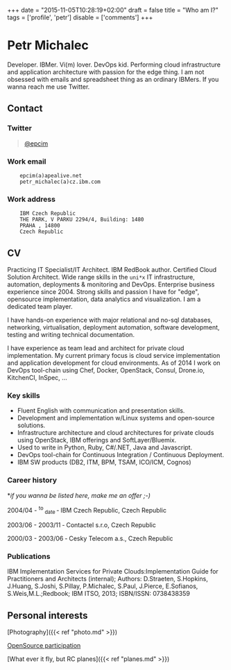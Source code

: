 +++
date = "2015-11-05T10:28:19+02:00"
draft = false
title = "Who am I?"
tags = ['profile', 'petr']
disable = ['comments']
+++

# Petr Michalec

Developer. IBMer. Vi(m) lover. DevOps kid. Performing cloud infrastructure and application architecture with passion for the edge thing. I am not obsessed with emails and spreadsheet thing as an ordinary IBMers. If you wanna reach me use Twitter.

## Contact

<!-- for these who are used to read source code .-)
Mobile number:
    00420-734-420-347
-->

### Twitter

> [@epcim](https://twitter.com/epcim)

### Work email
```none
    epcim(a)apealive.net
    petr_michalec(a)cz.ibm.com
```

### Work address

```none
    IBM Czech Republic
    THE PARK, V PARKU 2294/4, Building: 1480
    PRAHA , 14800
    Czech Republic
```

## CV

Practicing IT Specialist/IT Architect. IBM RedBook author. Certified Cloud Solution
Architect. Wide range skills in the `uni*x` IT infrastructure, automation, deployments &
monitoring and DevOps. Enterprise business experience since 2004. Strong skills and passion I
have for "edge", opensource implementation, data analytics and visualization.
I am a dedicated team player.

I have hands-on experience with major relational and no-sql databases, networking,
virtualisation, deployment automation, software development, testing and writing technical documentation.

I have experience as team lead and architect for private cloud implementation.
My current primary focus is cloud service implementation and application development
for cloud environments. As of 2014 I work on DevOps tool-chain using Chef, Docker, OpenStack, Consul, Drone.io, KitchenCI, InSpec, ...

### Key skills

- Fluent English with communication and presentation skills.
- Development and implementation w/Linux systems and open-source solutions.
- Infrastructure architecture and cloud architectures for private clouds using OpenStack, IBM offerings and SoftLayer/Bluemix.
- Used to write in Python, Ruby, C#/.NET, Java and Javascript.
- DevOps tool-chain for Continuous Integration / Continuous Deployment.
- IBM SW products (DB2, ITM, BPM, TSAM, ICO/ICM, Cognos)


### Career history

**if you wanna be listed here, make me an offer ;-)*

2004/04 - <sup> to </sup><sub> date </sub> &dash; IBM Czech Republic, Czech Republic

2003/06 - 2003/11 &dash; Contactel s.r.o, Czech Republic

2000/03 - 2003/06 &dash; Cesky Telecom a.s., Czech Republic


### Publications

IBM Implementation Services for Private Clouds:Implementation Guide for Practitioners and Architects (internal);
Authors: D.Straeten, S.Hopkins, J.Huang, S.Joshi, S.Pillay, P.Michalec, S.Paul, J.Pierce, E.Sofianos, S.Weis,M.L.;Redbook; IBM ITSO, 2013; ISBN/ISSN: 0738438359


## Personal interests

[Photography]({{< ref "photo.md" >}})

[OpenSource participation](https://github.com/epcim)

[What ever it fly, but RC planes]({{< ref "planes.md" >}})




